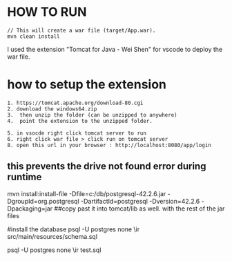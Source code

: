 
# HOW TO RUN
```
// This will create a war file (target/App.war).
mvn clean install
```
I used the extension "Tomcat for Java - Wei Shen" for vscode to deploy the war file.

# how to setup the extension
```
1. https://tomcat.apache.org/download-80.cgi 
2. download the windows64.zip
3.  then unzip the folder (can be unzipped to anywhere)
4.  point the extension to the unzipped folder. 

5. in vsocde right click tomcat server to run
6. right click war file > click run on tomcat server
8. open this url in your browser : http://localhost:8080/app/login
```
## this prevents the drive not found error during runtime
 mvn install:install-file -Dfile=c:/db/postgresql-42.2.6.jar -DgroupId=org.postgresql -DartifactId=postgresql -Dversion=42.2.6 -Dpackaging=jar
##copy past it into tomcat/lib as well. with the rest of the jar files

#install the database
psql -U postgres 
none
 \ir src/main/resources/schema.sql

 psql -U postgres 
none
 \ir test.sql
 